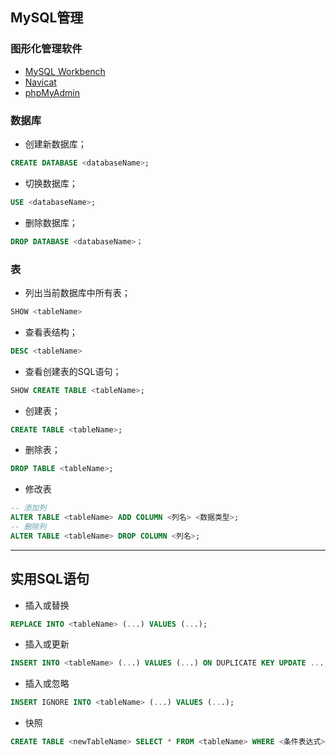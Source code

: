 

## MySQL管理

### 图形化管理软件

- [MySQL Workbench](https://dev.mysql.com/downloads/workbench/)
- [Navicat](https://www.navicat.com/en/products#navicat)
- [phpMyAdmin](https://www.phpmyadmin.net/)

### 数据库

- 创建新数据库；

```sql
CREATE DATABASE <databaseName>;
```

- 切换数据库；

```sql
USE <databaseName>;
```

- 删除数据库；

```sql
DROP DATABASE <databaseName>；
```

### 表

- 列出当前数据库中所有表；

```sql
SHOW <tableName>
```

- 查看表结构；

```sql
DESC <tableName>
```

- 查看创建表的SQL语句；

```sql
SHOW CREATE TABLE <tableName>;
```

- 创建表；

```sql
CREATE TABLE <tableName>;
```

- 删除表；

```sql
DROP TABLE <tableName>;
```

- 修改表

```sql
-- 添加列
ALTER TABLE <tableName> ADD COLUMN <列名> <数据类型>;
-- 删除列
ALTER TABLE <tableName> DROP COLUMN <列名>;
```

---

## 实用SQL语句

- 插入或替换

```sql
REPLACE INTO <tableName> (...) VALUES (...);
```

- 插入或更新

```sql
INSERT INTO <tableName> (...) VALUES (...) ON DUPLICATE KEY UPDATE ...;
```

- 插入或忽略

```sql
INSERT IGNORE INTO <tableName> (...) VALUES (...);
```

- 快照

```sql
CREATE TABLE <newTableName> SELECT * FROM <tableName> WHERE <条件表达式>;
```

